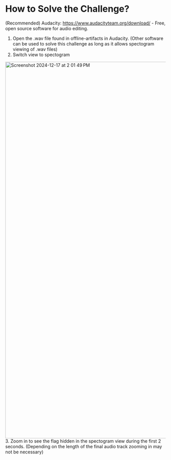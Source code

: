 # How to Solve the Challenge?

(Recommended) Audacity: https://www.audacityteam.org/download/ - Free, open source software for audio editing.

1. Open the .wav file found in offline-artifacts in Audacity. (Other software can be used to solve this challenge as long as it allows spectogram viewing of .wav files)
2. Switch view to spectogram
<img width="1180" alt="Screenshot 2024-12-17 at 2 01 49 PM" src="https://github.com/user-attachments/assets/c932ca2d-1052-4567-91ab-931f9d1a29ff" />
3. Zoom in to see the flag hidden in the spectogram view during the first 2 seconds. (Depending on the length of the final audio track zooming in may not be necessary)
